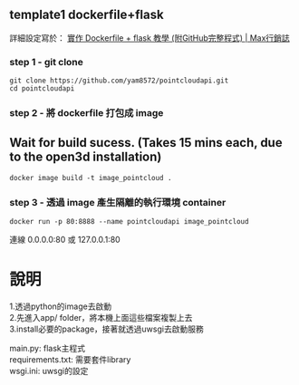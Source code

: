 ## template1 dockerfile+flask

詳細設定寫於：
[實作 Dockerfile + flask 教學 (附GitHub完整程式) | Max行銷誌](https://www.maxlist.xyz/2020/01/11/docker-flask/)

### step 1 - git clone
``` 
git clone https://github.com/yam8572/pointcloudapi.git
cd pointcloudapi
```

### step 2 -  將 dockerfile 打包成 image
## Wait for build sucess. (Takes 15 mins each, due to the open3d installation)
``` 
docker image build -t image_pointcloud .
```

### step 3 - 透過 image 產生隔離的執行環境 container

``` 
docker run -p 80:8888 --name pointcloudapi image_pointcloud
```

連線 0.0.0.0:80 或 127.0.0.1:80 

# 說明 <br>
1.透過python的image去啟動<br>
2.先進入app/ folder，將本機上面這些檔案複製上去<br>
3.install必要的package，接著就透過uwsgi去啟動服務<br>

main.py: flask主程式<br>
requirements.txt: 需要套件library<br>
wsgi.ini: uwsgi的設定<br>
